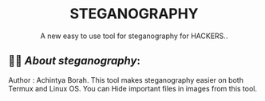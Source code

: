 <h1 align="center">STEGANOGRAPHY</h1>
<p align="center">
      A new easy to use tool for steganography for HACKERS..
</p>

## 👨‍💻 ***About steganography***:
Author : Achintya Borah.
This tool makes steganography easier on both Termux and Linux OS. You can Hide important files in images from this tool.

